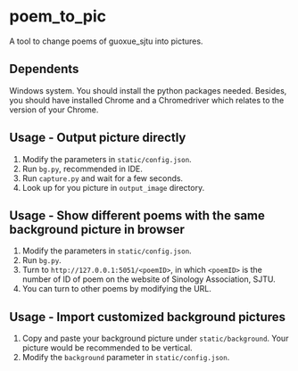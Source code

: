 # poem_to_pic
A tool to change poems of guoxue_sjtu into pictures.

## Dependents
Windows system.
You should install the python packages needed.
Besides, you should have installed Chrome and a Chromedriver which relates to the version of your Chrome.

## Usage - Output picture directly
1. Modify the parameters in `static/config.json`.
2. Run `bg.py`, recommended in IDE.
3. Run `capture.py` and wait for a few seconds.
4. Look up for you picture in `output_image` directory.

## Usage - Show different poems with the same background picture in browser
1. Modify the parameters in `static/config.json`.
2. Run `bg.py`.
3. Turn to `http://127.0.0.1:5051/<poemID>`, in which `<poemID>` is the number of ID of poem on the website of Sinology Association, SJTU.
4. You can turn to other poems by modifying the URL.

## Usage - Import customized background pictures
1. Copy and paste your background picture under `static/background`. Your picture would be recommended to be vertical.
2. Modify the `background` parameter in `static/config.json`.
